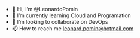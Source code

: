 - 👋 Hi, I’m @LeonardoPomin
- 🌱 I’m currently learning Cloud and Programation
- 💞️ I’m looking to collaborate on DevOps
- 📫 How to reach me leonard.pomin@hotmail.com

<!---
LeonardoPomin/LeonardoPomin is a ✨ special ✨ repository because its `README.md` (this file) appears on your GitHub profile.
You can click the Preview link to take a look at your changes.
--->
